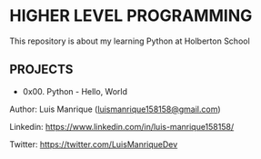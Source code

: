 # HIGHER LEVEL PROGRAMMING
This repository is about my learning Python at Holberton School

## PROJECTS
- 0x00. Python - Hello, World



Author: Luis Manrique (luismanrique158158@gmail.com)

Linkedin: https://www.linkedin.com/in/luis-manrique158158/

Twitter: https://twitter.com/LuisManriqueDev


